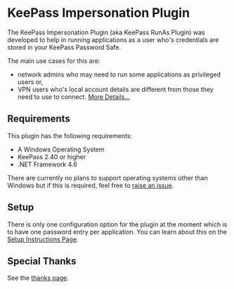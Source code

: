 # KeePass Impersonation Plugin #

The KeePass Impersonation Plugin (aka KeePass RunAs Plugin) was developed to help in running applications as a user who's credentials are stored in your KeePass Password Safe.

The main use cases for this are:

* network admins who may need to run some applications as privileged users or,
* VPN users who's local account details are different from those they need to use to connect. [More Details...](UseCaseVPN.md)

## Requirements ##

This plugin has the following requirements:

* A Windows Operating System
* KeePass 2.40 or higher
* .NET Framework 4.6

There are currently no plans to support operating systems other than Windows but if this is required, feel free to [raise an issue](https://github.com/dale2507/KeePassRunAsPlugin/issues/new).

## Setup ##

There is only one configuration option for the plugin at the moment which is to have one password entry per application. You can learn about this on the [Setup Instructions Page](SetupEntryPerApplication.md).

## Special Thanks ##

See the [thanks page](../THANKS.md).
